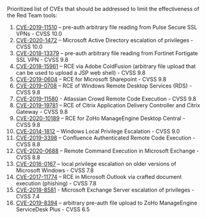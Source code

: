 Prioritized list of CVEs that should be addressed to limit the effectiveness of the Red Team tools: 

  1. [CVE-2019-11510](https://nvd.nist.gov/vuln/detail/CVE-2019-11510) – pre-auth arbitrary file reading from Pulse Secure SSL VPNs - CVSS 10.0
  2. [CVE-2020-1472](https://nvd.nist.gov/vuln/detail/CVE-2020-1472) – Microsoft Active Directory escalation of privileges - CVSS 10.0
  3. [CVE-2018-13379](https://nvd.nist.gov/vuln/detail/CVE-2018-13379) – pre-auth arbitrary file reading from Fortinet Fortigate SSL VPN - CVSS 9.8 
  4. [CVE-2018-15961](https://nvd.nist.gov/vuln/detail/CVE-2018-15961) – RCE via Adobe ColdFusion (arbitrary file upload that can be used to upload a JSP web shell) - CVSS 9.8 
  5. [CVE-2019-0604](https://nvd.nist.gov/vuln/detail/CVE-2019-0604) – RCE for Microsoft Sharepoint - CVSS 9.8
  6. [CVE-2019-0708](https://nvd.nist.gov/vuln/detail/CVE-2019-0708) – RCE of Windows Remote Desktop Services (RDS) - CVSS 9.8
  7. [CVE-2019-11580](https://nvd.nist.gov/vuln/detail/CVE-2019-11580) - Atlassian Crowd Remote Code Execution - CVSS 9.8 
  8. [CVE-2019-19781](https://nvd.nist.gov/vuln/detail/CVE-2019-19781) – RCE of Citrix Application Delivery Controller and Citrix Gateway - CVSS 9.8 
  9. [CVE-2020-10189](https://nvd.nist.gov/vuln/detail/CVE-2020-10189) – RCE for ZoHo ManageEngine Desktop Central - CVSS 9.8
  10. [CVE-2014-1812](https://nvd.nist.gov/vuln/detail/CVE-2014-1812) – Windows Local Privilege Escalation - CVSS 9.0  
  11. [CVE-2019-3398](https://nvd.nist.gov/vuln/detail/CVE-2019-3398) – Confluence Authenticated Remote Code Execution - CVSS 8.8 
  12. [CVE-2020-0688](https://nvd.nist.gov/vuln/detail/CVE-2020-0688) – Remote Command Execution in Microsoft Exchange - CVSS 8.8 
  13. [CVE-2016-0167](https://nvd.nist.gov/vuln/detail/CVE-2016-0167) – local privilege escalation on older versions of Microsoft Windows - CVSS 7.8 
  14. [CVE-2017-11774](https://nvd.nist.gov/vuln/detail/CVE-2017-11774) – RCE in Microsoft Outlook via crafted document execution (phishing) - CVSS 7.8 
  15. [CVE-2018-8581](https://nvd.nist.gov/vuln/detail/CVE-2018-8581) - Microsoft Exchange Server escalation of privileges - CVSS 7.4 
  16. [CVE-2019-8394](https://nvd.nist.gov/vuln/detail/CVE-2019-8394) – arbitrary pre-auth file upload to ZoHo ManageEngine ServiceDesk Plus - CVSS 6.5 
